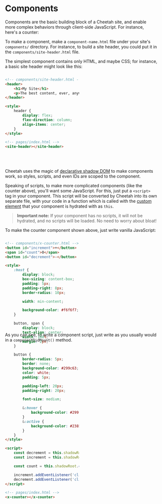 <extends template="layouts/index.html"></extends>

<style>
    div.component-sidebyside {
        display: flex;
        gap: 1em;
        width: inherit;
        container-type: size;
        height: 300px;
        margin: 1em 0;
    }

    div.component-sidebyside pre, div.component-sidebyside div {
        flex: 1;
    }

    div.component-sidebyside > pre {
        container-type: size;
        height: 100cqh;
    }

    div.component-sidebyside > pre > code.hljs {
        width: calc(100cqw - 2em);
        overflow: auto auto;
        overflow-x: auto;
        height: calc(100cqh - 3em);
    }

    div.component-sidebyside div {
        height: min-content;
        overflow: auto;
    }
</style>

# Components
Components are the basic building block of a Cheetah site, and
enable more complex behaviors through client-side JavaScript.
For instance, here's a counter:

<x-counter></x-counter>

To make a component, make a `component-name.html` file under
your site's `components/` directory. For instance, to build a
site header, you could put it in the `components/site-header.html`
file.

The simplest component contains only HTML, and maybe CSS; for instance, a basic
site header might look like this:

<div class="component-sidebyside">

```html
<!-- components/site-header.html -->
<header>
    <h1>My Site</h1>
    <p>The best content, ever, anywhere.</p>
</header>

<style>
    header {
        display: flex;
        flex-direction: column;
        align-items: center;
    }
</style>

<!-- pages/index.html -->
<site-header></site-header>
```
<div>
<components-tutorial-site-header></components-tutorial-site-header>
</div>

</div>

Cheetah uses the magic of [declarative shadow DOM](https://developer.chrome.com/docs/css-ui/declarative-shadow-dom)
to make components work, so styles, scripts, and even IDs
are scoped to the component.

Speaking of scripts, to make more complicated components
(like the counter above), you'll want some JavaScript.
For this, just put a `<script>` tag in your component.
This script will be converted by Cheetah into its own separate
file, with your code in a function which is called with the [custom element](https://developer.mozilla.org/en-US/docs/Web/API/Web_components/Using_custom_elements)
that your component is hydrated with as `this`.

> **Important note:** If your component has no scripts, it will not be hydrated,
> and no scripts will be loaded. No need to worry about bloat!

To make the counter component shown above, just write vanilla JavaScript:

<div class="component-sidebyside">

```html
<!-- components/x-counter.html -->
<button id="increment">+</button>
<span id="count">0</span>
<button id="decrement">-</button>

<style>
    :host {
        display: block;
        box-sizing: content-box;
        padding: 5px;
        padding-right: 8px;
        border-radius: 10px;

        width: min-content;

        background-color: #f6f6f7;
    }

    button, span {
        display: block;
        text-align: center;
        width: 100%;
        margin: 2px;
    }

    button {
        border-radius: 5px;
        border: none;
        background-color: #299c63;
        color: white;
        padding: 5px;

        padding-left: 20px;
        padding-right: 20px;

        font-size: medium;

        &:hover {
            background-color: #299f68;
        }
        &:active {
            background-color: #238554;
        }
    }
</style>

<script>
    const decrement = this.shadowRoot.querySelector("#decrement");
    const increment = this.shadowRoot.querySelector("#increment");

    const count = this.shadowRoot.querySelector("#count");

    increment.addEventListener('click', () => count.textContent = parseInt(count.textContent) + 1);
    decrement.addEventListener('click', () => count.textContent = parseInt(count.textContent) - 1);
</script>

<!-- pages/index.html -->
<x-counter></x-counter>
```

<div><x-counter></x-counter></div>

</div>

As you can see, to write a component script, just write as you usually would in a `componentDidMount()` method.